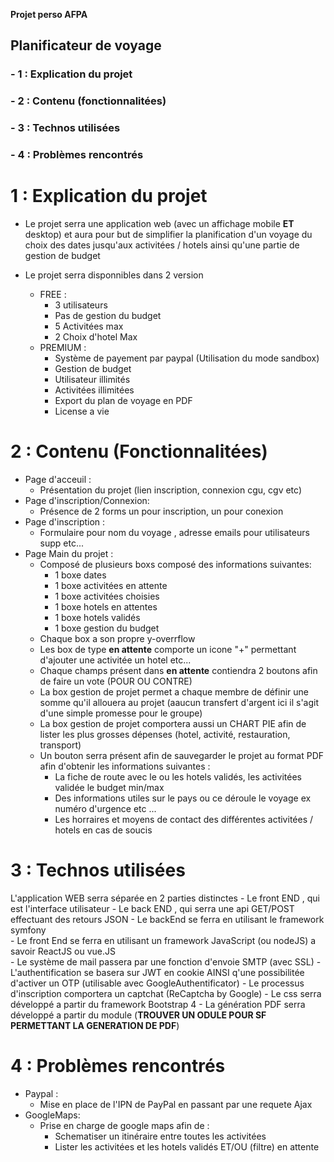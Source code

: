 **Projet perso AFPA**

## Planificateur de voyage

### - 1 : Explication du projet
### - 2 : Contenu (fonctionnalitées)
### - 3 : Technos utilisées
### - 4 : Problèmes rencontrés

# 1 : Explication du projet

- Le projet serra une application web (avec un affichage mobile **ET** desktop) et aura pour but de simplifier la planification d'un voyage du choix des dates
jusqu'aux activitées / hotels ainsi qu'une partie de gestion de budget

- Le projet serra disponnibles dans 2 version
  - FREE :
    - 3 utilisateurs
    - Pas de gestion du budget
    - 5 Activitées max
    - 2 Choix d'hotel Max
  - PREMIUM :
    - Système de payement par paypal (Utilisation du mode sandbox)
    - Gestion de budget
    - Utilisateur illimités
    - Activitées illimitées
    - Export du plan de voyage en PDF 
    - License a vie

# 2 : Contenu (Fonctionnalitées)

  - Page d'acceuil : 
    - Présentation du projet (lien inscription, connexion cgu, cgv etc)
  - Page d'inscription/Connexion:
    - Présence de 2 forms un pour inscription, un pour conexion
  - Page d'inscription :
    - Formulaire pour nom du voyage , adresse emails pour utilisateurs supp etc...
  - Page Main du projet :
    - Composé de plusieurs boxs composé des informations suivantes:
      - 1 boxe dates
      - 1 boxe activitées en attente
      - 1 boxe activitées choisies
      - 1 boxe hotels en attentes
      - 1 boxe hotels validés 
      - 1 boxe gestion du budget
    - Chaque box a son propre y-overrflow
    - Les box de type **en attente** comporte un icone "+" permettant d'ajouter une activitée un hotel etc...
    - Chaque champs présent dans **en attente** contiendra 2 boutons afin de faire un vote (POUR OU CONTRE)
    - La box gestion de projet permet a chaque membre de définir une somme qu'il allouera au projet (aaucun transfert d'argent ici il s'agit d'une simple promesse pour le groupe)
    - La box gestion de projet comportera aussi un CHART PIE afin de lister les plus grosses dépenses (hotel, activité, restauration, transport)
    - Un bouton serra présent afin de sauvegarder le projet au format PDF afin d'obtenir les informations suivantes :
        - La fiche de route avec le ou les hotels validés, les activitées validée le budget min/max 
        - Des informations utiles sur le pays ou ce déroule le voyage ex numéro d'urgence etc ... 
        - Les horraires et moyens de contact des différentes activitées / hotels en cas de soucis
        
# 3 : Technos utilisées
 
   L'application WEB serra séparée en 2 parties distinctes 
    - Le front END , qui est l'interface utilisateur
    - Le back END , qui serra une api GET/POST effectuant des retours JSON
    - Le backEnd se ferra en utilisant le framework symfony   
    - Le front End se ferra en utilisant un framework JavaScript (ou nodeJS) a savoir ReactJS ou vue.JS  
    - Le système de mail passera par une fonction d'envoie SMTP (avec SSL) 
    - L'authentification se basera sur JWT en cookie AINSI q'une possibilitée d'activer un OTP (utilisable avec GoogleAuthentificator)
    - Le processus d'inscription comportera un captchat (ReCaptcha by Google)
    - Le css serra développé a partir du framework Bootstrap 4
    - La génération PDF serra développé a partir du module (**TROUVER UN ODULE POUR SF PERMETTANT LA GENERATION DE PDF**)
      

# 4 : Problèmes rencontrés

  - Paypal :
      - Mise en place de l'IPN de PayPal en passant par une requete Ajax
  - GoogleMaps:
      - Prise en charge de google maps afin de : 
          - Schematiser un itinéraire entre toutes les activitées
          - Lister les activitées et les hotels validés ET/OU (filtre) en attente
          
